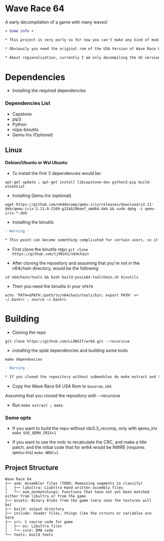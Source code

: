 

# Wave Race 64
A early decompilation of a game with many waves!


```diff
+ Some info +

* This project is very early so for now you can't make any kind of modification, well maybe I'll focus on it soon ;).

* Obviously you need the original rom of the USA Version of Wave Race 64, I am not responsible for which methods you get it.

* About regionalization, currently I am only decompiling the US version, for now I am not interested in the European or Japanese version, maybe I will do it later but for now it's not a priority

```

# Dependencies

- Installing the required dependencies

### Dependencies List

* Capstone
* pip3
* Python
* mips-binutils
* Qemu Irix (Optional)

## Linux

#### Debian/Ubuntu or Wsl Ubuntu

- To install the first 3 dependencies would be:

 `apt-get update ; apt-get install libcapstone-dev python3-pip build-essential`

* Installing Qemu Irix (optional)



`wget https://github.com/n64decomp/qemu-irix/releases/download/v2.11-deb/qemu-irix-2.11.0-2169-g32ab296eef_amd64.deb && sudo dpkg -i qemu-irix-*.deb`


- Installing the binutils 

```diff
- Warning -

* This point can become something complicated for certain users, so it is recommended to follow the instructions well
```

* First clone the binutils repo
`git clone https://github.com/tj90241/n64chain`

* After cloning the repository and assuming that you're not in the n64chain directory, would be the following

`cd n64chain/tools && bash build-posix64-toolchain.sh binutils`

* Then you need the binutils in your `$PATH`

`echo 'PATH=$PATH:/path/to/n64chain/tools/bin; export PATH' >> ~/.bashrc ; source ~/.bashrc`


# Building


- Cloning the repo

``git clone https://github.com/LLONSIT/wr64.git --recursive``

- installing the splat dependencies and building some tools
 
 `make dependencies`


```diff
- Warning -

* If you cloned the repository without submodules do make extract and then make dependencies and make extract again

```

- Copy the Wave Race 64 USA Rom to ``baserom.z64``

Assuming that you cloned the repository with --recursive

- Run ``make extract ; make``


### Some opts

- If you want to build the repo without ido5.3_recomp, only with qemu_irix
`make USE_QEMU_IRIX=1`


- If you want to use the nrdc to recalculate the CRC, and make a title patch, and the initial code that for wr64 would be NWRE (requires qemu-irix)
`make NRDC=1`


## Project Structure
	
	Wave Race 64
	├── asm: Assembler files (TODO: Remaining segments to classify)
	│   ├── libultra: Liubltra Hand written assembly files
	│   └── asm_nonmatchings: Functions that have not yet been matched either from libultra or from the game
	├── assets: Binary blobs from the game (very soon the textures will be)
	├── build: output directory
	├── include: header files, things like the structs or variables are here
	├── src: C source code for game
	│   ├── os: Libultra files
	│   └── core: DMA code
	└── tools: build tools


